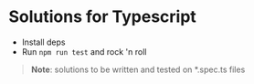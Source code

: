 # Solutions for Typescript

- Install deps
- Run `npm run test` and rock 'n roll

> **Note**: solutions to be written and tested on *.spec.ts files
